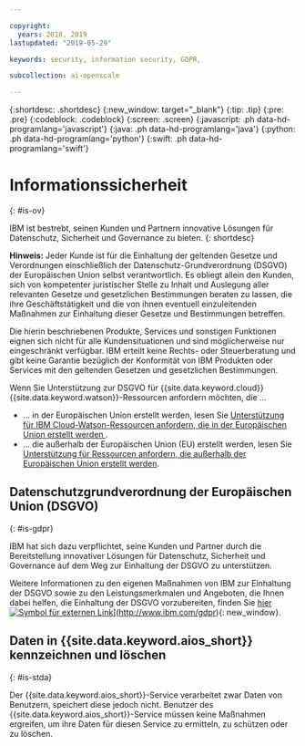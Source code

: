 ```yaml
---

copyright:
  years: 2018, 2019
lastupdated: "2019-05-29"

keywords: security, information security, GDPR, 

subcollection: ai-openscale

---
```


{:shortdesc: .shortdesc}
{:new_window: target="_blank"}
{:tip: .tip}
{:pre: .pre}
{:codeblock: .codeblock}
{:screen: .screen}
{:javascript: .ph data-hd-programlang='javascript'}
{:java: .ph data-hd-programlang='java'}
{:python: .ph data-hd-programlang='python'}
{:swift: .ph data-hd-programlang='swift'}

# Informationssicherheit
{: #is-ov}

IBM ist bestrebt, seinen Kunden und Partnern innovative Lösungen für Datenschutz, Sicherheit und Governance zu bieten.
{: shortdesc}

**Hinweis:**
Jeder Kunde ist für die Einhaltung der geltenden Gesetze und Verordnungen einschließlich der Datenschutz-Grundverordnung (DSGVO) der Europäischen Union selbst verantwortlich. Es obliegt allein den Kunden, sich von kompetenter juristischer Stelle zu Inhalt und Auslegung aller relevanten Gesetze und gesetzlichen Bestimmungen beraten zu lassen, die ihre Geschäftstätigkeit und die von ihnen eventuell einzuleitenden Maßnahmen zur Einhaltung dieser Gesetze und Bestimmungen betreffen.

Die hierin beschriebenen Produkte, Services und sonstigen Funktionen eignen sich nicht für alle Kundensituationen und sind möglicherweise nur eingeschränkt verfügbar. IBM erteilt keine Rechts- oder Steuerberatung und gibt keine Garantie bezüglich der Konformität von IBM Produkten oder Services mit den geltenden Gesetzen und gesetzlichen Bestimmungen.

Wenn Sie Unterstützung zur DSGVO für {{site.data.keyword.cloud}} {{site.data.keyword.watson}}-Ressourcen anfordern möchten, die ...

-   ... in der Europäischen Union erstellt werden, lesen Sie [Unterstützung für IBM Cloud-Watson-Ressourcen anfordern, die in der Europäischen Union erstellt werden
](/docs/services/watson?topic=watson-gdpr-sar#request-EU).
-   ... die außerhalb der Europäischen Union (EU) erstellt werden, lesen Sie [Unterstützung für Ressourcen anfordern, die außerhalb der Europäischen Union erstellt werden](/docs/services/watson?topic=watson-gdpr-sar#request-non-EU).

## Datenschutzgrundverordnung der Europäischen Union (DSGVO)
{: #is-gdpr}

IBM hat sich dazu verpflichtet, seine Kunden und Partner durch die Bereitstellung innovativer Lösungen für Datenschutz, Sicherheit und Governance auf dem Weg zur Einhaltung der DSGVO zu unterstützen.

Weitere Informationen zu den eigenen Maßnahmen von IBM zur Einhaltung der DSGVO sowie zu den Leistungsmerkmalen und Angeboten, die Ihnen dabei helfen, die Einhaltung der DSGVO vorzubereiten, finden Sie [hier ![Symbol für externen Link](../../icons/launch-glyph.svg "Symbol für externen Link")](../../icons/launch-glyph.svg "External link icon")](http://www.ibm.com/gdpr){: new_window}.

## Daten in {{site.data.keyword.aios_short}} kennzeichnen und löschen
{: #is-stda}

Der {{site.data.keyword.aios_short}}-Service verarbeitet zwar Daten von Benutzern, speichert diese jedoch nicht. Benutzer des {{site.data.keyword.aios_short}}-Service müssen keine Maßnahmen ergreifen, um ihre Daten für diesen Service zu ermitteln, zu schützen oder zu löschen.
